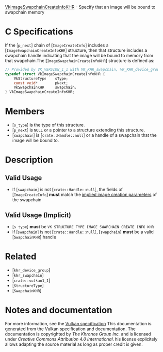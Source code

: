 [VkImageSwapchainCreateInfoKHR](https://www.khronos.org/registry/vulkan/specs/1.3-extensions/man/html/VkImageSwapchainCreateInfoKHR.html) - Specify that an image will be bound to swapchain memory

# C Specifications
If the [`p_next`] chain of [`ImageCreateInfo`] includes a
[`ImageSwapchainCreateInfoKHR`] structure, then that structure includes
a swapchain handle indicating that the image will be bound to memory from
that swapchain.The [`ImageSwapchainCreateInfoKHR`] structure is defined as:
```c
// Provided by VK_VERSION_1_1 with VK_KHR_swapchain, VK_KHR_device_group with VK_KHR_swapchain
typedef struct VkImageSwapchainCreateInfoKHR {
    VkStructureType    sType;
    const void*        pNext;
    VkSwapchainKHR     swapchain;
} VkImageSwapchainCreateInfoKHR;
```

# Members
- [`s_type`] is the type of this structure.
- [`p_next`] is `NULL` or a pointer to a structure extending this structure.
- [`swapchain`] is [`crate::Handle::null`] or a handle of a swapchain that the image will be bound to.

# Description
## Valid Usage
-    If [`swapchain`] is not [`crate::Handle::null`], the fields of [`ImageCreateInfo`] **must**  match the [implied image creation parameters](https://www.khronos.org/registry/vulkan/specs/1.3-extensions/html/vkspec.html#swapchain-wsi-image-create-info) of the swapchain

## Valid Usage (Implicit)
-  [`s_type`] **must**  be `VK_STRUCTURE_TYPE_IMAGE_SWAPCHAIN_CREATE_INFO_KHR`
-    If [`swapchain`] is not [`crate::Handle::null`], [`swapchain`] **must**  be a valid [`SwapchainKHR`] handle

# Related
- [`khr_device_group`]
- [`khr_swapchain`]
- [`crate::vulkan1_1`]
- [`StructureType`]
- [`SwapchainKHR`]

# Notes and documentation
For more information, see the [Vulkan specification](https://www.khronos.org/registry/vulkan/specs/1.3-extensions/html/vkspec.html)
This documentation is generated from the Vulkan specification and documentation.
The documentation is copyrighted by *The Khronos Group Inc.* and is licensed under *Creative Commons Attribution 4.0 International*.
his license explicitely allows adapting the source material as long as proper credit is given.
        